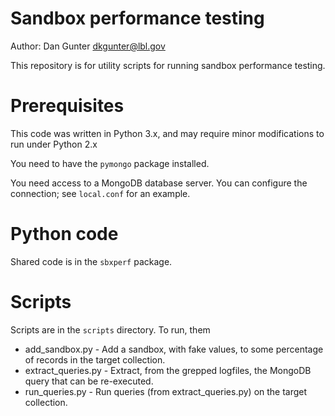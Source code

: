 # Sandbox performance testing

Author: Dan Gunter <dkgunter@lbl.gov>

This repository is for utility scripts for running sandbox performance
testing.

# Prerequisites

This code was written in Python 3.x, and may require minor modifications
to run under Python 2.x

You need to have the `pymongo` package installed.

You need access to a MongoDB database server. You can configure the connection;
see `local.conf` for an example.

# Python code

Shared code is in the `sbxperf` package.

# Scripts

Scripts are in the `scripts` directory. To run, them 

* add_sandbox.py - Add a sandbox, with fake values, to some percentage of
 records in the target collection.
* extract_queries.py - Extract, from the grepped logfiles, the MongoDB query that
can be re-executed.
* run_queries.py - Run queries (from extract_queries.py) on the target collection.


